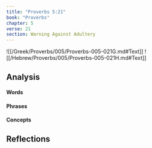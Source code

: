 ```yaml
---
title: "Proverbs 5:21"
book: "Proverbs"
chapter: 5
verse: 21
section: Warning Against Adultery
---
```

![[/Greek/Proverbs/005/Proverbs-005-021G.md#Text]]
![[/Hebrew/Proverbs/005/Proverbs-005-021H.md#Text]]

## Analysis

#### Words

#### Phrases

#### Concepts

## Reflections
